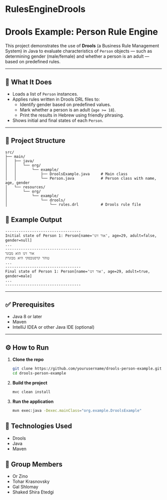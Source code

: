 ﻿# RulesEngineDrools

# Drools Example: Person Rule Engine

This project demonstrates the use of **Drools** (a Business Rule Management System) in Java to evaluate characteristics of `Person` objects — such as determining gender (male/female) and whether a person is an adult — based on predefined rules.

---

## 🧠 What It Does

- Loads a list of `Person` instances.
- Applies rules written in Drools DRL files to:
  - Identify gender based on predefined values.
  - Mark whether a person is an adult (`age >= 18`).
  - Print the results in Hebrew using friendly phrasing.
- Shows initial and final states of each `Person`.

---

## 📂 Project Structure

```
src/
├── main/
│   ├── java/
│   │   └── org/
│   │       └── example/
│   │           ├── DroolsExample.java     # Main class
│   │           └── Person.java            # Person class with name, age, gender
│   └── resources/
│       └── org/
│           └── example/
│               └── drools/
│                   └── rules.drl          # Drools rule file
```

## 📜 Example Output
```
----------------------------------
Initial state of Person 1: Person[name='אור זינו', age=29, adult=false, gender=null]
...
----------------------------------
אור זינו הוא מבוגר
טוהר קרסנובסקי היא מבוגרת
...
----------------------------------
Final state of Person 1: Person[name='אור זינו', age=29, adult=true, gender=male]
...
----------------------------------
```

---

## ✅ Prerequisites

- Java 8 or later
- Maven
- IntelliJ IDEA or other Java IDE (optional)

---

## ⚙️ How to Run

1. **Clone the repo**
   ```bash
   git clone https://github.com/yourusername/drools-person-example.git
   cd drools-person-example
   
2. **Build the project**
   ```bash
   mvc clean install
   ```
3. **Run the application**
   ```bash
   mvn exec:java -Dexec.mainClass="org.example.DroolsExample"
   ``` 


## 🧩 Technologies Used
- Drools
- Java
- Maven

## 👥 Group Members
- Or Zino 
- Tohar Krasnovsky
- Gal Shlomay
- Shaked Shira Etedgi

